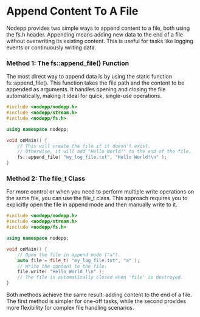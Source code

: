 # Append Content To A File

Nodepp provides two simple ways to append content to a file, both using the fs.h header. Appending means adding new data to the end of a file without overwriting its existing content. This is useful for tasks like logging events or continuously writing data.

### Method 1: The fs::append_file() Function

The most direct way to append data is by using the static function fs::append_file(). This function takes the file path and the content to be appended as arguments. It handles opening and closing the file automatically, making it ideal for quick, single-use operations.

```cpp
#include <nodepp/nodepp.h>
#include <nodepp/stream.h>
#include <nodepp/fs.h>

using namespace nodepp;

void onMain() {
    // This will create the file if it doesn't exist.
    // Otherwise, it will add "Hello World!" to the end of the file.
    fs::append_file( "my_log_file.txt", "Hello World!\n" );
}
```

### Method 2: The file_t Class

For more control or when you need to perform multiple write operations on the same file, you can use the file_t class. This approach requires you to explicitly open the file in append mode and then manually write to it.

```cpp
#include <nodepp/nodepp.h>
#include <nodepp/stream.h>
#include <nodepp/fs.h>

using namespace nodepp;

void onMain() {
    // Open the file in append mode ("a").
    auto file = file_t( "my_log_file.txt", "a" );
    // Write the content to the file.
    file.write( "Hello World !\n" );
    // The file is automatically closed when 'file' is destroyed.
}
```

Both methods achieve the same result: adding content to the end of a file. The first method is simpler for one-off tasks, while the second provides more flexibility for complex file handling scenarios.
